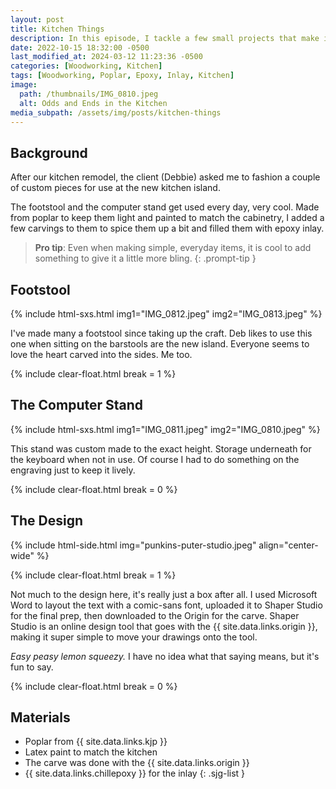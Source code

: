 ```yaml
---
layout: post
title: Kitchen Things
description: In this episode, I tackle a few small projects that make it more comfortable sitting at our kitchen island
date: 2022-10-15 18:32:00 -0500
last_modified_at: 2024-03-12 11:23:36 -0500
categories: [Woodworking, Kitchen]
tags: [Woodworking, Poplar, Epoxy, Inlay, Kitchen]
image:
  path: /thumbnails/IMG_0810.jpeg
  alt: Odds and Ends in the Kitchen
media_subpath: /assets/img/posts/kitchen-things
---
```

## Background

After our kitchen remodel, the client (Debbie) asked me to fashion a couple of custom pieces for use at the new kitchen island.

The footstool and the computer stand get used every day, very cool. Made from poplar to keep them light and painted to match the cabinetry, I added a few carvings to them to spice them up a bit and filled them with epoxy inlay.

> **Pro tip**: Even when making simple, everyday items, it is cool to add something to give it a little more bling.
{: .prompt-tip }

## Footstool

{% include html-sxs.html img1="IMG_0812.jpeg" img2="IMG_0813.jpeg" %}

I've made many a footstool since taking up the craft. Deb likes to use this one when sitting on the barstools are the new island. Everyone seems to love the heart carved into the sides. Me too.

{% include clear-float.html break = 1 %}

## The Computer Stand

{% include html-sxs.html img1="IMG_0811.jpeg" img2="IMG_0810.jpeg" %}

This stand was custom made to the exact height. Storage underneath for the keyboard when not in use. Of course I had to do something on the engraving just to keep it lively.

{% include clear-float.html break  = 0 %}

## The Design

{% include html-side.html img="punkins-puter-studio.jpeg" align="center-wide" %}

{% include clear-float.html break  = 1 %}

Not much to the design here, it's really just a box after all. I used Microsoft Word to layout the text with a comic-sans font, uploaded it to Shaper Studio for the final prep, then downloaded to the Origin for the carve. Shaper Studio is an online design tool that goes with the {{ site.data.links.origin }}, making it super simple to move your drawings onto the tool.

_Easy peasy lemon squeezy._ I have no idea what that saying means, but it's fun to say.

{% include clear-float.html break  = 0 %}

## Materials

- Poplar from {{ site.data.links.kjp }}
- Latex paint to match the kitchen
- The carve was done with the {{ site.data.links.origin }}
- {{ site.data.links.chillepoxy }} for the inlay
{: .sjg-list }
